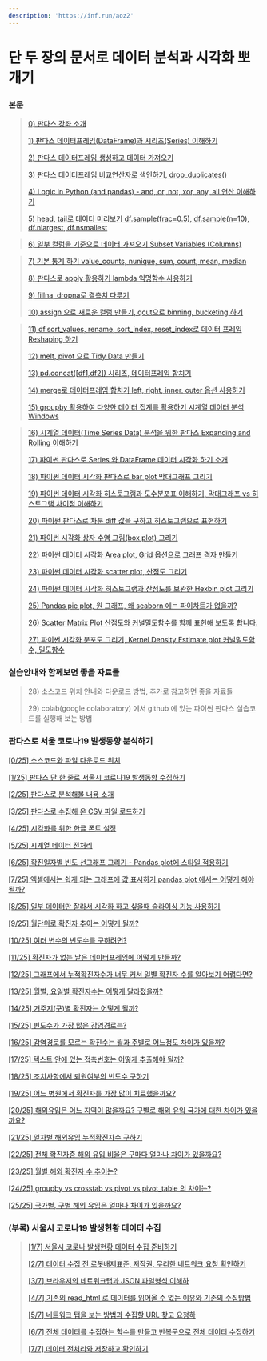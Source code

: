 ```yaml
---
description: 'https://inf.run/aoz2'
---
```


# 단 두 장의 문서로 데이터 분석과 시각화 뽀개기

### 본문

> [0\) 판다스 강좌 소개](https://sangmandu.gitbook.io/til/2021/jan/1)
>
> [1\) 판다스 데이터프레임\(DataFrame\)과 시리즈\(Series\) 이해하기](https://sangmandu.gitbook.io/til/2021/jan/1)
>
> [2\) 판다스 데이터프레임 생성하고 데이터 가져오기](https://sangmandu.gitbook.io/til/2021/jan/1)
>
> [3\) 판다스 데이터프레임 비교연산자로 색인하기, drop\_duplicates\(\)](https://sangmandu.gitbook.io/til/2021/jan/1)
>
> [4\) Logic in Python \(and pandas\) - and, or, not, xor, any, all 연산 이해하기](https://sangmandu.gitbook.io/til/2021/jan/1)
>
> [5\) head, tail로 데이터 미리보기 df.sample\(frac=0.5\), df.sample\(n=10\), df.nlargest, df.nsmallest](https://sangmandu.gitbook.io/til/2021/jan/1)

> [6\) 일부 컬럼을 기준으로 데이터 가져오기 Subset Variables \(Columns\)](https://sangmandu.gitbook.io/til/2021/jan/2)

> [7\) 기본 통계 하기 value\_counts, nunique, sum, count, mean, median](https://sangmandu.gitbook.io/til/2021/jan/3)
>
> [8\) 판다스로 apply 활용하기 lambda 익명함수 사용하기](https://sangmandu.gitbook.io/til/2021/jan/3)
>
> [9\) fillna, dropna로 결측치 다루기](https://sangmandu.gitbook.io/til/2021/jan/3)
>
> [10\) assign 으로 새로운 컬럼 만들기, qcut으로 binning, bucketing 하기](https://sangmandu.gitbook.io/til/2021/jan/3)

> [11\) df.sort\_values, rename, sort\_index, reset\_index로 데이터 프레임 Reshaping 하기](https://sangmandu.gitbook.io/til/2021/jan/4)
>
> [12\) melt, pivot 으로 Tidy Data 만들기](https://sangmandu.gitbook.io/til/2021/jan/4)
>
> [13\) pd.concat\(\[df1,df2\]\) 시리즈, 데이터프레임 합치기](https://sangmandu.gitbook.io/til/2021/jan/4)
>
> [14\) merge로 데이터프레임 합치기 left, right, inner, outer 옵션 사용하기](https://sangmandu.gitbook.io/til/2021/jan/4)
>
> [15\) groupby 활용하여 다양한 데이터 집계를 활용하기 시계열 데이터 분석 Windows](https://sangmandu.gitbook.io/til/2021/jan/4)

> [16\) 시계열 데이터\(Time Series Data\) 분석을 위한 판다스 Expanding and Rolling 이해하기](https://sangmandu.gitbook.io/til/2021/jan/5)
>
> [17\) 파이썬 판다스로 Series 와 DataFrame 데이터 시각화 하기 소개](https://sangmandu.gitbook.io/til/2021/jan/5)
>
> [18\) 파이썬 데이터 시각화 판다스로 bar plot 막대그래프 그리기](https://sangmandu.gitbook.io/til/2021/jan/5)
>
> [19\) 파이썬 데이터 시각화 히스토그램과 도수분포표 이해하기, 막대그래프 vs 히스토그램 차이점 이해하기](https://sangmandu.gitbook.io/til/2021/jan/5)
>
> [20\) 파이썬 판다스로 차분 diff 값을 구하고 히스토그램으로 표현하기](https://sangmandu.gitbook.io/til/2021/jan/5)
>
> [21\) 파이썬 시각화 상자 수염 그림\(box plot\) 그리기](https://sangmandu.gitbook.io/til/2021/jan/5)
>
> [22\) 파이썬 데이터 시각화 Area plot, Grid 옵션으로 그래프 격자 만들기](https://sangmandu.gitbook.io/til/2021/jan/5)
>
> [23\) 파이썬 데이터 시각화 scatter plot, 산점도 그리기](https://sangmandu.gitbook.io/til/2021/jan/5)
>
> [24\) 파이썬 데이터 시각화 히스토그램과 산점도를 보완한 Hexbin plot 그리기](https://sangmandu.gitbook.io/til/2021/jan/5)
>
> [25\) Pandas pie plot, 원 그래프, 왜 seaborn 에는 파이차트가 없을까?](https://sangmandu.gitbook.io/til/2021/jan/5)
>
> [26\) Scatter Matrix Plot 산점도와 커널밀도함수를 함께 표현해 보도록 합니다.](https://sangmandu.gitbook.io/til/2021/jan/5)
>
> [27\) 파이썬 시각화 분포도 그리기, Kernel Density Estimate plot 커널밀도함수, 밀도함수](https://sangmandu.gitbook.io/til/2021/jan/5)

### 실습안내와 함께보면 좋을 자료들

> 28\) 소스코드 위치 안내와 다운로드 방법, 추가로 참고하면 좋을 자료들
>
> 29\) colab\(google colaboratory\) 에서 github 에 있는 파이썬 판다스 실습코드를 실행해 보는 방법

### 판다스로 서울 코로나19 발생동향 분석하기

[\[0/25\] 소스코드와 파일 다운로드 위치](https://sangmandu.gitbook.io/til/2021/may/22)

[\[1/25\] 판다스 단 한 줄로 서울시 코로나19 발생동향 수집하기](https://sangmandu.gitbook.io/til/2021/may/22)

[\[2/25\] 판다스로 분석해볼 내용 소개](https://sangmandu.gitbook.io/til/2021/may/22)

[\[3/25\] 판다스로 수집해 온 CSV 파일 로드하기](https://sangmandu.gitbook.io/til/2021/may/22)

[\[4/25\] 시각화를 위한 한글 폰트 설정](https://sangmandu.gitbook.io/til/2021/may/22)

[\[5/25\] 시계열 데이터 전처리](https://sangmandu.gitbook.io/til/2021/may/22)

[\[6/25\] 확진일자별 빈도 선그래프 그리기 - Pandas plot에 스타일 적용하기](https://sangmandu.gitbook.io/til/2021/may/24)

[\[7/25\] 엑셀에서는 쉽게 되는 그래프에 값 표시하기 pandas plot 에서는 어떻게 해야될까?](https://sangmandu.gitbook.io/til/2021/may/24)

[\[8/25\] 일부 데이터만 잘라서 시각화 하고 싶을때 슬라이싱 기능 사용하기](https://sangmandu.gitbook.io/til/2021/may/24)

[\[9/25\] 월단위로 확진자 추이는 어떻게 될까?](https://sangmandu.gitbook.io/til/2021/may/24)

[\[10/25\] 여러 변수의 빈도수를 구하려면?](https://sangmandu.gitbook.io/til/2021/may/24)

[\[11/25\] 확진자가 없는 날은 데이터프레임에 어떻게 만들까?](https://sangmandu.gitbook.io/til/2021/may/29)

[\[12/25\] 그래프에서 누적확진자수가 너무 커서 일별 확진자 수를 알아보기 어렵다면?](https://sangmandu.gitbook.io/til/2021/may/29)

[\[13/25\] 월별, 요일별 확진자수는 어떻게 달라졌을까?](https://sangmandu.gitbook.io/til/2021/may/29)

[\[14/25\] 거주지\(구\)별 확진자는 어떻게 될까?](https://sangmandu.gitbook.io/til/2021/may/29)

[\[15/25\] 빈도수가 가장 많은 감염경로는?](https://sangmandu.gitbook.io/til/2021/may/29)

[\[16/25\] 감염경로를 모르는 확진수는 월과 주별로 어느정도 차이가 있을까?](https://sangmandu.gitbook.io/til/2021/may/30)

[\[17/25\] 텍스트 안에 있는 접촉번호는 어떻게 추출해야 될까?](https://sangmandu.gitbook.io/til/2021/may/30)

[\[18/25\] 조치사항에서 퇴원여부의 빈도수 구하기](https://sangmandu.gitbook.io/til/2021/may/30)

[\[19/25\] 어느 병원에서 확진자를 가장 많이 치료했을까요?](https://sangmandu.gitbook.io/til/2021/may/30)

[\[20/25\] 해외유입은 어느 지역이 많을까요? 구별로 해외 유입 국가에 대한 차이가 있을까요?](https://sangmandu.gitbook.io/til/2021/may/30)

[\[21/25\] 일자별 해외유입 누적확진자수 구하기](https://sangmandu.gitbook.io/til/2021/may/31)

[\[22/25\] 전체 확진자중 해외 유입 비율은 구마다 얼마나 차이가 있을까요?](https://sangmandu.gitbook.io/til/2021/may/31)

[\[23/25\] 월별 해외 확진자 수 추이는?](https://sangmandu.gitbook.io/til/2021/may/31)

[\[24/25\] groupby vs crosstab vs pivot vs pivot\_table 의 차이는?](https://sangmandu.gitbook.io/til/2021/may/31)

[\[25/25\] 국가별, 구별 해외 유입은 얼마나 차이가 있을까요?](https://sangmandu.gitbook.io/til/2021/may/31)

### \(부록\) 서울시 코로나19 발생현황 데이터 수집

> [\[1/7\] 서울시 코로나 발생현황 데이터 수집 준비하기](https://sangmandu.gitbook.io/til/2021/mar/24)
>
> [\[2/7\] 데이터 수집 전 로봇배제표준, 저작권, 무리한 네트워크 요청 확인하기](https://sangmandu.gitbook.io/til/2021/mar/24)
>
> [\[3/7\] 브라우저의 네트워크탭과 JSON 파일형식 이해하](https://sangmandu.gitbook.io/til/2021/mar/24)
>
> [\[4/7\] 기존의 read\_html 로 데이터를 읽어올 수 없는 이유와 기존의 수집방법](https://sangmandu.gitbook.io/til/2021/mar/24)
>
> [\[5/7\] 네트워크 탭을 보는 방법과 수집할 URL 찾고 요청하](https://sangmandu.gitbook.io/til/2021/mar/24)
>
> [\[6/7\] 전체 데이터를 수집하는 함수를 만들고 반복문으로 전체 데이터 수집하기](https://sangmandu.gitbook.io/til/2021/mar/24)
>
> [\[7/7\] 데이터 전처리와 저장하고 확인하기](https://sangmandu.gitbook.io/til/2021/mar/24)


